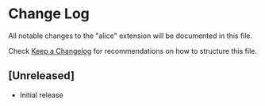 # Change Log
All notable changes to the "alice" extension will be documented in this file.

Check [Keep a Changelog](http://keepachangelog.com/) for recommendations on how to structure this file.

## [Unreleased]
- Initial release
